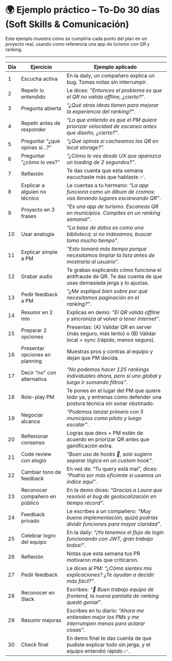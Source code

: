 # 🌍 Ejemplo práctico – To-Do 30 días (Soft Skills & Comunicación)

Este ejemplo muestra cómo se cumpliría cada punto del plan en un proyecto real, usando como referencia una app de turismo con QR y ranking.

---

| Día | Ejercicio | Ejemplo aplicado |
|-----|-----------|------------------|
| 1 | Escucha activa | En la daily, un compañero explica un bug. Tomas notas sin interrumpir. |
| 2 | Repetir lo entendido | Le dices: *“Entonces el problema es que el QR no valida offline, ¿cierto?”*. |
| 3 | Pregunta abierta | *“¿Qué otras ideas tienen para mejorar la experiencia del ranking?”*. |
| 4 | Repetir antes de responder | *“Lo que entiendo es que el PM quiere priorizar velocidad de escaneo antes que diseño, ¿cierto?”*. |
| 5 | Preguntar “¿qué opinas si…?” | *“¿Qué opinas si cacheamos los QR en local storage?”*. |
| 6 | Preguntar “¿cómo lo ves?” | *“¿Cómo lo ves desde UX que aparezca un loading de 2 segundos?”*. |
| 7 | Reflexión | Te das cuenta que esta semana escuchaste más que hablaste ✅. |
| 8 | Explicar a alguien no técnico | Le cuentas a tu hermano: *“La app funciona como un álbum de cromos: vas llenando lugares escaneando QR”*. |
| 9 | Proyecto en 3 frases | *“Es una app de turismo. Escaneas QR en municipios. Compites en un ranking semanal”*. |
| 10 | Usar analogía | *“La base de datos es como una biblioteca; si no indexamos, buscar toma mucho tiempo”*. |
| 11 | Explicar simple a PM | *“Esto tomará más tiempo porque necesitamos limpiar la lista antes de mostrarla al usuario”*. |
| 12 | Grabar audio | Te grabas explicando cómo funciona el antifraude de QR. Te das cuenta de que usas demasiada jerga y lo ajustas. |
| 13 | Pedir feedback a PM | *“¿Me expliqué bien sobre por qué necesitamos paginación en el ranking?”*. |
| 14 | Resumir en 2 min | Explicas en demo: *“El QR valida offline y sincroniza al volver a tener internet”*. |
| 15 | Preparar 2 opciones | Presentas: (A) Validar QR en server (más seguro, más lento) o (B) Validar local + sync (rápido, menos seguro). |
| 16 | Presentar opciones en planning | Muestras pros y contras al equipo y dejan que PM decida. |
| 17 | Decir “no” con alternativa | *“No podemos hacer 125 rankings individuales ahora, pero sí uno global y luego ir sumando filtros”*. |
| 18 | Role-play PM | Te pones en el lugar del PM que quiere todo ya, y entrenas cómo defender una postura técnica sin sonar obstinado. |
| 19 | Negociar alcance | *“Podemos lanzar primero con 5 municipios como piloto y luego escalar”*. |
| 20 | Reflexionar consenso | Logras que devs + PM estén de acuerdo en priorizar QR antes que gamificación extra. |
| 21 | Code review con elogio | *“Buen uso de hooks 👏, solo sugiero separar lógica en un custom hook”*. |
| 22 | Cambiar tono de feedback | En vez de: “Tu query está mal”, dices: *“Podría ser más eficiente si usamos un índice aquí”*. |
| 23 | Reconocer compañero en público | En la demo dices: *“Gracias a Laura que resolvió el bug de geolocalización en tiempo récord”*. |
| 24 | Feedback privado | Le escribes a un compañero: *“Muy buena implementación, quizá podrías dividir funciones para mayor claridad”*. |
| 25 | Celebrar logro del equipo | En la daily: *“¡Ya tenemos el flujo de login funcionando con JWT, gran trabajo todos!”*. |
| 26 | Reflexión | Notas que esta semana tus PR motivaron más que criticaron. |
| 27 | Pedir feedback | Le dices al PM: *“¿Cómo sientes mis explicaciones? ¿Te ayudan a decidir más fácil?”*. |
| 28 | Reconocer en Slack | Escribes: *“👏 Buen trabajo equipo de frontend, la nueva pantalla de ranking quedó genial”*. |
| 29 | Resumir mejoras | Escribes en tu diario: *“Ahora me entienden mejor los PMs y me interrumpen menos para aclarar cosas”*. |
| 30 | Check final | En demo final te das cuenta de que pudiste explicar todo sin jerga, y el equipo entendió rápido ✅. |
